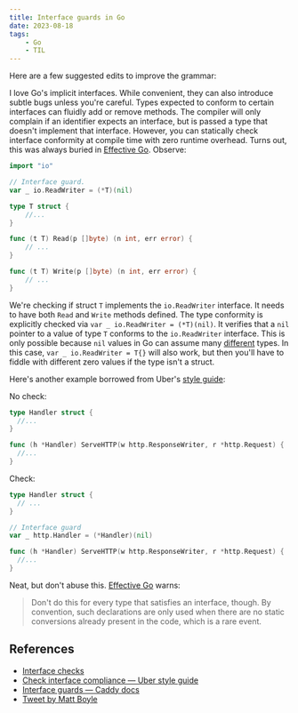 ```yaml
---
title: Interface guards in Go
date: 2023-08-18
tags:
    - Go
    - TIL
---
```

Here are a few suggested edits to improve the grammar:

I love Go's implicit interfaces. While convenient, they can also introduce subtle bugs
unless you're careful. Types expected to conform to certain interfaces can fluidly add or
remove methods. The compiler will only complain if an identifier expects an interface, but
is passed a type that doesn't implement that interface. However, you can statically check
interface conformity at compile time with zero runtime overhead. Turns out, this was always
buried in [Effective Go]. Observe:

```go
import "io"

// Interface guard.
var _ io.ReadWriter = (*T)(nil)

type T struct {
	//...
}

func (t T) Read(p []byte) (n int, err error) {
	// ...
}

func (t T) Write(p []byte) (n int, err error) {
	// ...
}
```

We're checking if struct `T` implements the `io.ReadWriter` interface. It needs to have
both `Read` and `Write` methods defined. The type conformity is explicitly checked via
`var _ io.ReadWriter = (*T)(nil)`. It verifies that a `nil` pointer to a value of type `T`
conforms to the `io.ReadWriter` interface. This is only possible because `nil` values in Go
can assume many [different] types. In this case, `var _ io.ReadWriter = T{}` will also
work, but then you'll have to fiddle with different zero values if the type isn't a struct.

Here's another example borrowed from Uber's [style guide]:

No check:

```go
type Handler struct {
  //...
}

func (h *Handler) ServeHTTP(w http.ResponseWriter, r *http.Request) {
  //...
}
```

Check:

```go
type Handler struct {
  // ...
}

// Interface guard
var _ http.Handler = (*Handler)(nil)

func (h *Handler) ServeHTTP(w http.ResponseWriter, r *http.Request) {
  //...
}
```

Neat, but don't abuse this. [Effective Go] warns:

> Don't do this for every type that satisfies an interface, though. By convention, such
> declarations are only used when there are no static conversions already present in the
> code, which is a rare event.

## References

* [Interface checks][effective go]
* [Check interface compliance — Uber style guide][style guide]
* [Interface guards — Caddy docs][interface guards]
* [Tweet by Matt Boyle][tweet]

[effective go]: https://go.dev/doc/effective_go#interfaces:~:text=var%20_%20json.Marshaler%20%3D%20(*RawMessage)(nil)
[style guide]: https://github.com/uber-go/guide/blob/master/style.md#verify-interface-compliance
[different]: https://go101.org/article/nil.html
[interface guards]: https://caddyserver.com/docs/extending-caddy#interface-guards
[tweet]: https://twitter.com/MattJamesBoyle/status/1692428212058403251?s=20
